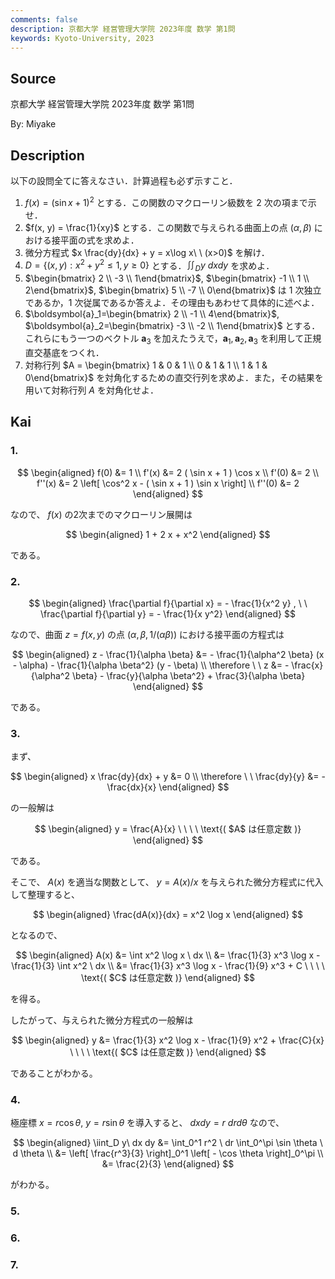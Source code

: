 ```yaml
---
comments: false
description: 京都大学 経営管理大学院 2023年度 数学 第1問
keywords: Kyoto-University, 2023
---
```


## **Source**
京都大学 経営管理大学院 2023年度 数学 第1問

By: Miyake

## **Description**
以下の設問全てに答えなさい．計算過程も必ず示すこと．

1. $f(x) = (\sin x + 1)^2$ とする．この関数のマクローリン級数を 2 次の項まで示せ．
2. $f(x, y) = \frac{1}{xy}$ とする．この関数で与えられる曲面上の点 $(\alpha, \beta)$ における接平面の式を求めよ．
3. 微分方程式 $x \frac{dy}{dx} + y = x\log x\ \ (x>0)$ を解け．
4. $D = \{(x, y): x^2+y^2 \le 1, y\ge 0\}$ とする．$\iint_D y\ dxdy$ を求めよ．
5. $\begin{bmatrix} 2 \\ -3 \\ 1\end{bmatrix}$, $\begin{bmatrix} -1 \\ 1 \\ 2\end{bmatrix}$, $\begin{bmatrix} 5 \\ -7 \\ 0\end{bmatrix}$ は 1 次独立であるか，1 次従属であるか答えよ．その理由もあわせて具体的に述べよ．
6. $\boldsymbol{a}_1=\begin{bmatrix} 2 \\ -1 \\ 4\end{bmatrix}$, $\boldsymbol{a}_2=\begin{bmatrix} -3 \\ -2 \\ 1\end{bmatrix}$ とする．これらにもう一つのベクトル $\boldsymbol{a}_3$ を加えたうえで，$\boldsymbol{a}_1, \boldsymbol{a}_2, \boldsymbol{a}_3$ を利用して正規直交基底をつくれ．
7. 対称行列 $A = \begin{bmatrix} 1 & 0 & 1 \\ 0 & 1 & 1 \\ 1 & 1 & 0\end{bmatrix}$ を対角化するための直交行列を求めよ．また，その結果を用いて対称行列 $A$ を対角化せよ．

## **Kai**
### 1.

$$
\begin{aligned}
f(0) &= 1
\\
f'(x) &= 2 ( \sin x + 1 ) \cos x
\\
f'(0) &= 2
\\
f''(x) &= 2 \left[ \cos^2 x - ( \sin x + 1 ) \sin x \right]
\\
f''(0) &= 2
\end{aligned}
$$

なので、 $f(x)$ の2次までのマクローリン展開は

$$
\begin{aligned}
1 + 2 x + x^2
\end{aligned}
$$

である。

### 2.

$$
\begin{aligned}
\frac{\partial f}{\partial x} = - \frac{1}{x^2 y}
, \ \ 
\frac{\partial f}{\partial y} = - \frac{1}{x y^2}
\end{aligned}
$$

なので、曲面 $z=f(x,y)$ の点 $(\alpha, \beta, 1/(\alpha \beta))$ における接平面の方程式は

$$
\begin{aligned}
z - \frac{1}{\alpha \beta}
&= - \frac{1}{\alpha^2 \beta} (x - \alpha) - \frac{1}{\alpha \beta^2} (y - \beta)
\\
\therefore \ \ 
z &= - \frac{x}{\alpha^2 \beta} - \frac{y}{\alpha \beta^2} + \frac{3}{\alpha \beta}
\end{aligned}
$$

である。

### 3.
まず、

$$
\begin{aligned}
x \frac{dy}{dx} + y &= 0
\\
\therefore \ \ 
\frac{dy}{y} &= - \frac{dx}{x}
\end{aligned}
$$

の一般解は

$$
\begin{aligned}
y = \frac{A}{x}
\ \ \ \ \text{( $A$ は任意定数 )}
\end{aligned}
$$

である。

そこで、 $A(x)$ を適当な関数として、
$y = A(x) / x$ を与えられた微分方程式に代入して整理すると、

$$
\begin{aligned}
\frac{dA(x)}{dx} = x^2 \log x
\end{aligned}
$$

となるので、

$$
\begin{aligned}
A(x)
&= \int x^2 \log x \ dx
\\
&= \frac{1}{3} x^3 \log x - \frac{1}{3} \int x^2 \ dx
\\
&= \frac{1}{3} x^3 \log x - \frac{1}{9} x^3 + C
\ \ \ \ \text{( $C$ は任意定数 )}
\end{aligned}
$$

を得る。

したがって、与えられた微分方程式の一般解は

$$
\begin{aligned}
y
&= \frac{1}{3} x^2 \log x - \frac{1}{9} x^2 + \frac{C}{x}
\ \ \ \ \text{( $C$ は任意定数 )}
\end{aligned}
$$

であることがわかる。

### 4.
極座標 $x = r \cos \theta , \ y = r \sin \theta$ を導入すると、
$dxdy = r\ dr d \theta$ なので、

$$
\begin{aligned}
\iint_D y\ dx dy
&= \int_0^1 r^2 \ dr \int_0^\pi \sin \theta \ d \theta
\\
&= \left[ \frac{r^3}{3} \right]_0^1 \left[ - \cos \theta \right]_0^\pi
\\
&= \frac{2}{3}
\end{aligned}
$$

がわかる。

### 5.

### 6.

### 7.